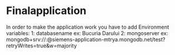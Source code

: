 # Finalapplication
In order to make the application work you have to add Environment variables:
1: databasename   ex: Bucuria Darului
2: mongoserver    ex: mongodb+srv://<user>:<password>@siemens-application-mtrya.mongodb.net/test?retryWrites=true&w=majority

